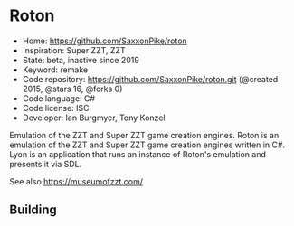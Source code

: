 # Roton

- Home: https://github.com/SaxxonPike/roton
- Inspiration: Super ZZT, ZZT
- State: beta, inactive since 2019
- Keyword: remake
- Code repository: https://github.com/SaxxonPike/roton.git (@created 2015, @stars 16, @forks 0)
- Code language: C#
- Code license: ISC
- Developer: Ian Burgmyer, Tony Konzel

Emulation of the ZZT and Super ZZT game creation engines.
Roton is an emulation of the ZZT and Super ZZT game creation engines written in C#.
Lyon is an application that runs an instance of Roton's emulation and presents it via SDL.

See also https://museumofzzt.com/

## Building
